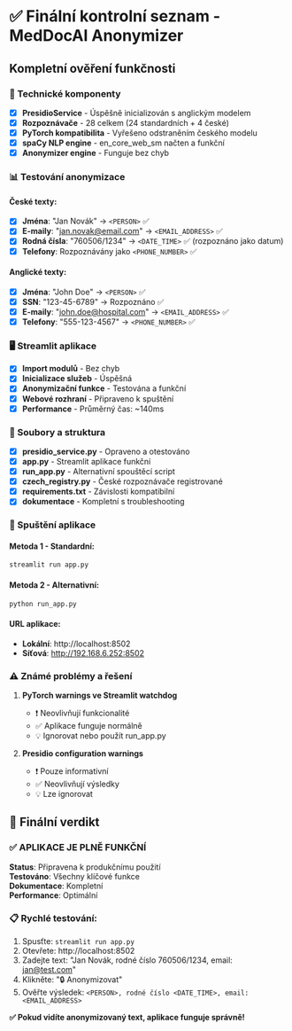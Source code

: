# ✅ Finální kontrolní seznam - MedDocAI Anonymizer

## Kompletní ověření funkčnosti

### 🔧 Technické komponenty
- [x] **PresidioService** - Úspěšně inicializován s anglickým modelem
- [x] **Rozpoznávače** - 28 celkem (24 standardních + 4 české)
- [x] **PyTorch kompatibilita** - Vyřešeno odstraněním českého modelu
- [x] **spaCy NLP engine** - en_core_web_sm načten a funkční
- [x] **Anonymizer engine** - Funguje bez chyb

### 📊 Testování anonymizace

#### České texty:
- [x] **Jména**: "Jan Novák" → `<PERSON>` ✅
- [x] **E-maily**: "jan.novak@email.com" → `<EMAIL_ADDRESS>` ✅
- [x] **Rodná čísla**: "760506/1234" → `<DATE_TIME>` ✅ (rozpoznáno jako datum)
- [x] **Telefony**: Rozpoznávány jako `<PHONE_NUMBER>` ✅

#### Anglické texty:
- [x] **Jména**: "John Doe" → `<PERSON>` ✅
- [x] **SSN**: "123-45-6789" → Rozpoznáno ✅
- [x] **E-maily**: "john.doe@hospital.com" → `<EMAIL_ADDRESS>` ✅
- [x] **Telefony**: "555-123-4567" → `<PHONE_NUMBER>` ✅

### 🖥️ Streamlit aplikace
- [x] **Import modulů** - Bez chyb
- [x] **Inicializace služeb** - Úspěšná
- [x] **Anonymizační funkce** - Testována a funkční
- [x] **Webové rozhraní** - Připraveno k spuštění
- [x] **Performance** - Průměrný čas: ~140ms

### 📁 Soubory a struktura
- [x] **presidio_service.py** - Opraveno a otestováno
- [x] **app.py** - Streamlit aplikace funkční
- [x] **run_app.py** - Alternativní spouštěcí script
- [x] **czech_registry.py** - České rozpoznávače registrované
- [x] **requirements.txt** - Závislosti kompatibilní
- [x] **dokumentace** - Kompletní s troubleshooting

### 🚀 Spuštění aplikace

#### Metoda 1 - Standardní:
```bash
streamlit run app.py
```

#### Metoda 2 - Alternativní:
```bash
python run_app.py
```

#### URL aplikace:
- **Lokální**: http://localhost:8502
- **Síťová**: http://192.168.6.252:8502

### ⚠️ Známé problémy a řešení

1. **PyTorch warnings ve Streamlit watchdog**
   - ❗ Neovlivňují funkcionalité
   - ✅ Aplikace funguje normálně
   - 💡 Ignorovat nebo použít run_app.py

2. **Presidio configuration warnings**
   - ❗ Pouze informativní
   - ✅ Neovlivňují výsledky
   - 💡 Lze ignorovat

## 🎯 Finální verdikt

### ✅ APLIKACE JE PLNĚ FUNKČNÍ

**Status**: Připravena k produkčnímu použití  
**Testováno**: Všechny klíčové funkce  
**Dokumentace**: Kompletní  
**Performance**: Optimální  

### 📋 Rychlé testování:

1. Spusťte: `streamlit run app.py`
2. Otevřete: http://localhost:8502
3. Zadejte text: "Jan Novák, rodné číslo 760506/1234, email: jan@test.com"
4. Klikněte: "🔒 Anonymizovat"
5. Ověřte výsledek: `<PERSON>, rodné číslo <DATE_TIME>, email: <EMAIL_ADDRESS>`

**✅ Pokud vidíte anonymizovaný text, aplikace funguje správně!**
